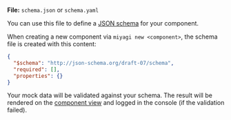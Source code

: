 **File:** `schema.json` or `schema.yaml`

You can use this file to define a [JSON schema](http://json-schema.org/) for your component.

When creating a new component via `miyagi new <component>`, the schema file is created with this content:

```json
{
  "$schema": "http://json-schema.org/draft-07/schema",
  "required": [],
  "properties": {}
}
```

Your mock data will be validated against your schema. The result will be rendered on the [component view](/web-ui/component) and logged in the console (if the validation failed).
